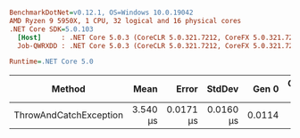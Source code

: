``` ini

BenchmarkDotNet=v0.12.1, OS=Windows 10.0.19042
AMD Ryzen 9 5950X, 1 CPU, 32 logical and 16 physical cores
.NET Core SDK=5.0.103
  [Host]     : .NET Core 5.0.3 (CoreCLR 5.0.321.7212, CoreFX 5.0.321.7212), X64 RyuJIT
  Job-QWRXDD : .NET Core 5.0.3 (CoreCLR 5.0.321.7212, CoreFX 5.0.321.7212), X64 RyuJIT

Runtime=.NET Core 5.0  

```
|                 Method |     Mean |     Error |    StdDev |  Gen 0 | Gen 1 | Gen 2 | Allocated |
|----------------------- |---------:|----------:|----------:|-------:|------:|------:|----------:|
| ThrowAndCatchException | 3.540 μs | 0.0171 μs | 0.0160 μs | 0.0114 |     - |     - |     200 B |
